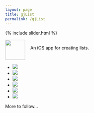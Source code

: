 ```yaml
---
layout: page
title: gjList
permalink: /gjList
---
```


{% include slider.html %}

<span style="float: left; line-height: 0px;">
<img width="64" height="64" src="/images/gjList-icon.png">
</span>
<span style="float: left; padding: 17px 0px 0px 17px;">
An iOS app for creating lists.
</span>
<div style="clear: both;"></div>

<div id="gallery">
    <ul id="lightSlider" class="cS-hidden">
        <li><img src="/images/gjList-1.png"></li>
        <li><img src="/images/gjList-2.png"></li>
        <li><img src="/images/gjList-3.png"></li>
        <li><img src="/images/gjList-4.png"></li>
        <li><img src="/images/gjList-5.png"></li>
        <li><img src="/images/gjList-6.png"></li>
    </ul>
</div>

More to follow...
